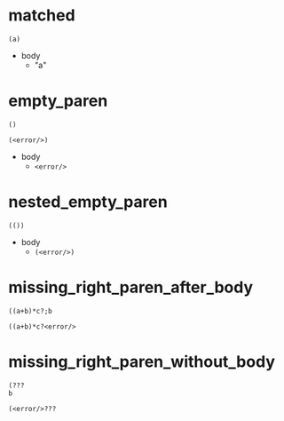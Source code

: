 # matched

```dexscript
(a)
```

* body
    * "a"

# empty_paren

```dexscript
()
```

```dexscript
(<error/>)
```


* body
    * `<error/>`

# nested_empty_paren

```dexscript
(())
```

* body
    * `(<error/>)`

# missing_right_paren_after_body

```dexscript
((a+b)*c?;b
```

```dexscript
((a+b)*c?<error/>
```

# missing_right_paren_without_body

```dexscript
(???
b
```

```dexscript
(<error/>???
```




